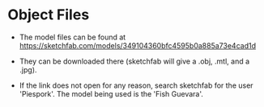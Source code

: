 # Object Files

- The model files can be found at https://sketchfab.com/models/349104360bfc4595b0a885a73e4cad1d

- They can be downloaded there (sketchfab will give a .obj, .mtl, and a .jpg).

- If the link does not open for any reason, search sketchfab for the user 'Piespork'. The model being used is the 'Fish Guevara'.
